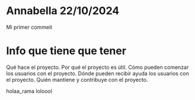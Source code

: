 # Annabella 22/10/2024 
Mi primer commeit

# Info que tiene que tener 
Qué hace el proyecto.
Por qué el proyecto es útil.
Cómo pueden comenzar los usuarios con el proyecto.
Dónde pueden recibir ayuda los usuarios con el proyecto.
Quién mantiene y contribuye con el proyecto.

holaa_rama  loloool
